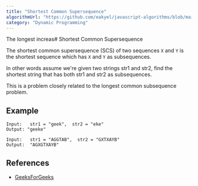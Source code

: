 ```yaml
---
title: "Shortest Common Supersequence"
algorithmUrl: "https://github.com/eakyel/javascript-algorithms/blob/main/shortestCommonSupersequence.js"
category: "Dynamic Programming"
---
```


The longest increas# Shortest Common Supersequence

The shortest common supersequence (SCS) of two sequences `X` and `Y`
is the shortest sequence which has `X` and `Y` as subsequences.

In other words assume we're given two strings str1 and str2, find
the shortest string that has both str1 and str2 as subsequences.

This is a problem closely related to the longest common
subsequence problem.

## Example

```
Input:   str1 = "geek",  str2 = "eke"
Output: "geeke"

Input:   str1 = "AGGTAB",  str2 = "GXTXAYB"
Output:  "AGXGTXAYB"
```

## References

- [GeeksForGeeks](https://www.geeksforgeeks.org/shortest-common-supersequence/)
